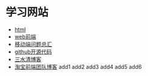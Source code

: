 # 学习网站
 * [html](https://developer.mozilla.org/zh-CN/docs/Web/HTML/Element)
 * [web前端](http://book.jirengu.com/fe/%E5%89%8D%E7%AB%AF%E5%9F%BA%E7%A1%80/HTML/index.html)
 * [移动端问题总汇](https://github.com/ChinaJiu/mobileTech)
 * [github开源代码](https://github.com/showcases)
 * [三水清博客](http://js8.in/)
 * [淘宝前端团队博客](http://taobaofed.org/blog/2015/11/17/nvm-or-n/)
add1
add2
add3
add4
add5
add6
